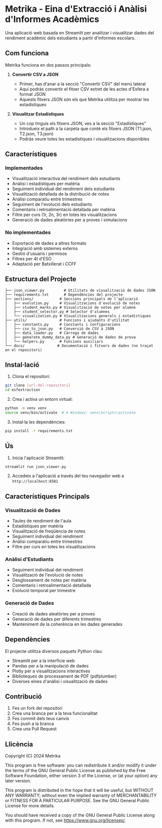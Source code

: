 # Metrika - Eina d'Extracció i Anàlisi d'Informes Acadèmics

Una aplicació web basada en Streamlit per analitzar i visualitzar dades del rendiment acadèmic dels estudiants a partir d'informes escolars.

## Com funciona

Metrika funciona en dos passos principals:

1. **Convertir CSV a JSON**
   - Primer, has d'anar a la secció "Convertir CSV" del menú lateral
   - Aquí podràs convertir el fitxer CSV extret de les actes d'Esfera a format JSON
   - Aquests fitxers JSON són els que Metrika utilitza per mostrar les estadístiques

2. **Visualitzar Estadístiques**
   - Un cop tinguis els fitxers JSON, ves a la secció "Estadístiques"
   - Introdueix el path a la carpeta que conté els fitxers JSON (T1.json, T2.json, T3.json)
   - Podràs veure totes les estadístiques i visualitzacions disponibles

## Característiques

### Implementades
- Visualització interactiva del rendiment dels estudiants
- Anàlisi i estadístiques per matèria
- Seguiment individual del rendiment dels estudiants
- Visualització detallada de la distribució de notes
- Anàlisi comparatiu entre trimestres
- Seguiment de l'evolució dels estudiants
- Comentaris i retroalimentació detallada per matèria
- Filtre per curs (1r, 2n, 3r) en totes les visualitzacions
- Generació de dades aleatòries per a proves i simulacions

### No implementades
- Exportació de dades a altres formats
- Integració amb sistemes externs
- Gestió d'usuaris i permisos
- Filtres per 4t d'ESO
- Adaptació per Batxillerat i CCFF

## Estructura del Projecte

```
├── json_viewer.py         # Utilitats de visualització de dades JSON
├── requirements.txt       # Dependències del projecte
├── sections/            # Seccions principals de l'aplicació
│   ├── evolution.py     # Visualitzacions d'evolució de notes
│   ├── student_marks.py # Visualització de notes per alumne
│   ├── student_selector.py # Selector d'alumnes
│   └── visualization.py # Visualitzacions generals i estadístiques
├── utils/               # Funcions i ajudants d'utilitat
│   ├── constants.py     # Constants i configuracions
│   ├── csv_to_json.py   # Conversió de CSV a JSON
│   ├── data_loader.py   # Càrrega de dades
│   ├── generate_dummy_data.py # Generació de dades de prova
│   └── helpers.py       # Funcions auxiliars
└── docs/               # Documentació i fitxers de dades (no traçat en el repositori)
```

## Instal·lació

1. Clona el repositori:
```bash
git clone [url-del-repositori]
cd esfextraction
```

2. Crea i activa un entorn virtual:
```bash
python -m venv venv
source venv/bin/activate  # A Windows: venv\Scripts\activate
```

3. Instal·la les dependències:
```bash
pip install -r requirements.txt
```

## Ús

1. Inicia l'aplicació Streamlit:
```bash
streamlit run json_viewer.py
```

2. Accedeix a l'aplicació a través del teu navegador web a `http://localhost:8501`

## Característiques Principals

### Visualització de Dades
- Taules de rendiment de l'aula
- Estadístiques per matèria
- Visualització de freqüència de notes
- Seguiment individual del rendiment
- Anàlisi comparatiu entre trimestres
- Filtre per curs en totes les visualitzacions

### Anàlisi d'Estudiants
- Seguiment individual del rendiment
- Visualització de l'evolució de notes
- Desglossament de notes per matèria
- Comentaris i retroalimentació detallada
- Evolució temporal per trimestre

### Generació de Dades
- Creació de dades aleatòries per a proves
- Generació de dades per diferents trimestres
- Manteniment de la coherència en les dades generades

## Dependències

El projecte utilitza diversos paquets Python clau:
- Streamlit per a la interfície web
- Pandas per a la manipulació de dades
- Plotly per a visualitzacions interactives
- Biblioteques de processament de PDF (pdfplumber)
- Diverses eines d'anàlisi i visualització de dades

## Contribució

1. Fes un fork del repositori
2. Crea una branca per a la teva funcionalitat
3. Fes commit dels teus canvis
4. Fes push a la branca
5. Crea una Pull Request

## Llicència

Copyright (C) 2024  Metrika

This program is free software: you can redistribute it and/or modify
it under the terms of the GNU General Public License as published by
the Free Software Foundation, either version 3 of the License, or
(at your option) any later version.

This program is distributed in the hope that it will be useful,
but WITHOUT ANY WARRANTY; without even the implied warranty of
MERCHANTABILITY or FITNESS FOR A PARTICULAR PURPOSE.  See the
GNU General Public License for more details.

You should have received a copy of the GNU General Public License
along with this program.  If not, see <https://www.gnu.org/licenses/>.
